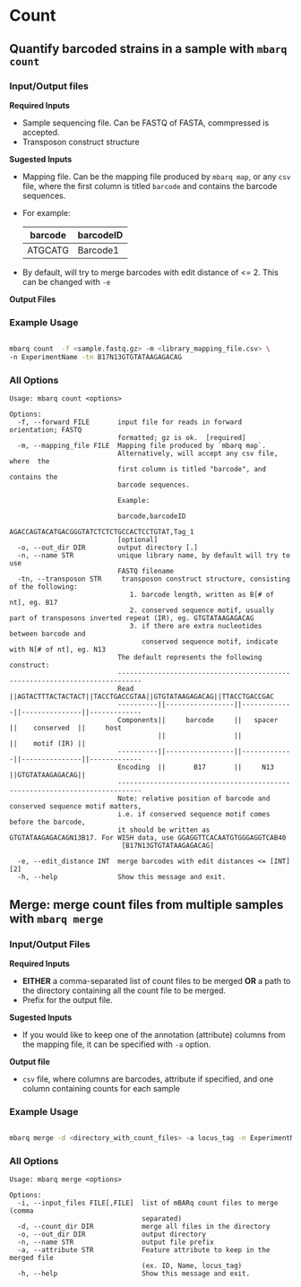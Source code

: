 # Count

## Quantify barcoded strains in a sample with `mbarq count`

### Input/Output files

**Required Inputs**

- Sample sequencing file. Can be FASTQ of FASTA, commpressed is accepted. 
- Transposon construct structure

**Sugested Inputs**

- Mapping file. Can be the mapping file produced by ``mbarq map``, or any ``csv`` file, where the first column is titled ``barcode`` and contains the barcode sequences.
- For example:


    | barcode | barcodeID |
    |---------|-----------|
    | ATGCATG | Barcode1  |

- By default, will try to merge barcodes with edit distance of <= 2. This can be changed with ``-e``

**Output Files**



### Example Usage

```bash 

mbarq count  -f <sample.fastq.gz> -m <library_mapping_file.csv> \ 
-n ExperimentName -tn B17N13GTGTATAAGAGACAG

```

### All Options

```
Usage: mbarq count <options>

Options:
  -f, --forward FILE       input file for reads in forward orientation; FASTQ
                           formatted; gz is ok.  [required]
  -m, --mapping_file FILE  Mapping file produced by `mbarq map`.
                           Alternatively, will accept any csv file, where  the
                           first column is titled "barcode", and contains the
                           barcode sequences.

                           Example:

                           barcode,barcodeID
                           AGACCAGTACATGACGGGTATCTCTCTGCCACTCCTGTAT,Tag_1
                           [optional]
  -o, --out_dir DIR        output directory [.]
  -n, --name STR           unique library name, by default will try to use
                           FASTQ filename
  -tn, --transposon STR     transposon construct structure, consisting of the following:
                              1. barcode length, written as B[# of nt], eg. B17
                              2. conserved sequence motif, usually part of transposons inverted repeat (IR), eg. GTGTATAAGAGACAG
                              3. if there are extra nucleotides between barcode and
                                 conserved sequence motif, indicate with N[# of nt], eg. N13
                           The default represents the following construct:
                           ----------------------------------------------------------------------------
                           Read      ||AGTACTTTACTACTACT||TACCTGACCGTAA||GTGTATAAGAGACAG||TTACCTGACCGAC
                           ----------||-----------------||-------------||---------------||-------------
                           Components||     barcode     ||   spacer    ||    conserved  ||     host
                                     ||                 ||             ||    motif (IR) ||
                           ----------||-----------------||-------------||---------------||-------------
                           Encoding  ||       B17       ||     N13     ||GTGTATAAGAGACAG||
                           ----------------------------------------------------------------------------
                           Note: relative position of barcode and conserved sequence motif matters, 
                           i.e. if conserved sequence motif comes before the barcode,
                           it should be written as GTGTATAAGAGACAGN13B17. For WISH data, use GGAGGTTCACAATGTGGGAGGTCAB40
                            [B17N13GTGTATAAGAGACAG]

  -e, --edit_distance INT  merge barcodes with edit distances <= [INT] [2]
  -h, --help               Show this message and exit.

```

## Merge: merge count files from multiple samples with `mbarq merge`

### Input/Output Files

**Required Inputs**

- **EITHER** a comma-separated list of count files to be merged **OR** a path to the directory containing all the count file to be merged.
- Prefix for the output file.

**Sugested Inputs**
- If you would like to keep one of the annotation (attribute) columns from the mapping file, it can be specified with `-a` option. 

**Output file**
- `csv` file, where columns are barcodes, attribute if specified, and one column containing counts for each sample

### Example Usage

```bash

mbarq merge -d <directory_with_count_files> -a locus_tag -n ExperimentName -o .

```

### All Options

```
Usage: mbarq merge <options>

Options:
  -i, --input_files FILE[,FILE]  list of mBARq count files to merge (comma
                                 separated)
  -d, --count_dir DIR            merge all files in the directory
  -o, --out_dir DIR              output directory
  -n, --name STR                 output file prefix
  -a, --attribute STR            Feature attribute to keep in the merged file
                                 (ex. ID, Name, locus_tag)
  -h, --help                     Show this message and exit.

```

